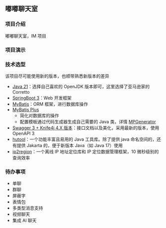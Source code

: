 ## 嘟嘟聊天室

### 项目介绍
嘟嘟聊天室，IM 项目

### 项目演示

### 技术选型
该项目尽可能使用新的版本，也顺带熟悉新版本的差异
* [Java 21](https://aws.amazon.com/cn/corretto)：选择自己喜欢的 OpenJDK 版本即可，这里选择了亚马逊家的 Corretto
* [SpringBoot 3](https://spring.io/projects/spring-boot)：Web 开发框架
* [MyBatis](https://blog.mybatis.org/)：ORM 框架，进行数据库操作
* [MyBatis Plus](https://baomidou.com/)
  * 简化对数据库的操作
  * 配置模板通过代码生成器生成自己需要的 Java 类，详情 [MPGenerator](duchat-chat-server/src/test/java/MPGenerator.java)
* [Swagger 3 + Knife4j 4.X 版本](https://doc.xiaominfo.com/)：接口文档以及美化，采用最新的版本，使用 OpenAPI 3
* [hutool](https://github.com/dromara/hutool)：一个功能丰富且易用的 Java 工具库。除了提供 java 命名空间的，还有提供 Jakarta 的，便于新版本 Java（如 Java 17）使用
* [ip2region](https://github.com/lionsoul2014/ip2region)：一个离线 IP 地址定位库和 IP 定位数据管理框架，10 微秒级别的查询效率

### 待办事项
* 单聊
* 群聊
* 屏蔽字
* 表情包
* 多类型消息支持
* 视频聊天
* 集成 AI 聊天
